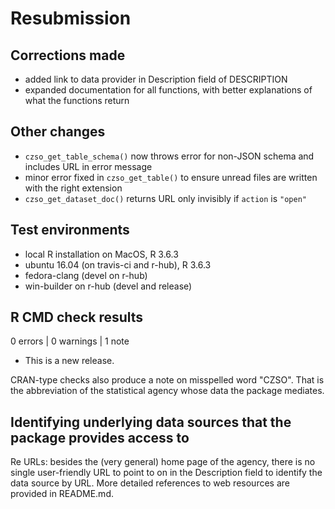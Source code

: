 # Resubmission

## Corrections made

* added link to data provider in Description field of DESCRIPTION
* expanded documentation for all functions, with better explanations of what the functions return

## Other changes

* `czso_get_table_schema()` now throws error for non-JSON schema and includes URL in error message
* minor error fixed in `czso_get_table()` to ensure unread files are written with the right extension
* `czso_get_dataset_doc()` returns URL only invisibly if `action` is `"open"`

## Test environments

* local R installation on MacOS, R 3.6.3
* ubuntu 16.04 (on travis-ci and r-hub), R 3.6.3
* fedora-clang (devel on r-hub)
* win-builder on r-hub (devel and release)

## R CMD check results

0 errors | 0 warnings | 1 note

* This is a new release.

CRAN-type checks also produce a note on misspelled word "CZSO".
That is the abbreviation of the statistical agency whose data the package mediates.

## Identifying underlying data sources that the package provides access to

Re URLs: besides the (very general) home page of the agency, there is no single user-friendly 
URL to point to on in the Description field to identify the data source by URL.
More detailed references to web resources are provided in README.md.
